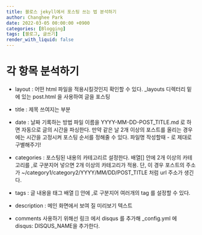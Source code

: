 ```yaml
---
title: 블로스 jekyll에서 포스팅 쓰는 법 분석하기
author: Changhee Park
date: 2022-03-05 00:00:00 +0900
categories: [Blogging]
tags: [블로그, 글쓰기]
render_with_liquid: false
---
```


# 각 항목 분석하기

- layout : 어떤 html 파일을 적용시킬것인지 확인할 수 있다.
  \_layouts 디렉터리 밑에 있는 post.html 을 사용하여 글을 포스팅

- title : 제목 쓰여지는 부분

- date : 날짜 기록하는 방법
  파일 이름을 YYYY-MM-DD-POST_TITLE.md 로 하면 자동으로 글의 시간을 파싱한다.
  만약 같은 날 2개 이상의 포스트를 올리는 경우에는 시간을 고정시켜 포스팅 순서를 정해줄 수 있다.
  파일명 작성할때 - 로 제대로 구별해주기!

- categories : 포스팅된 내용의 카테고리르 설정한다.
  배열[] 안에 2개 이상의 카테고리를 ,로 구분지어 넣으면 2개 이상의 카테고리가 적용.
  단, 이 경우 포스트의 주소가 ~/category1/category2/YYYY/MM/DD/POST_TITLE 처럼 url 주소가 생긴다.

- tags : 글 내용을 태그
  배열 [] 안에 ,로 구분지어 여러개의 tag 를 설정할 수 있다.

- description : 메인 화면에서 보여 질 미리보기 텍스트

- comments
  사용하기 위해선 링크 에서 disqus 를 추가해 \_config.yml 에 disqus: DISQUS_NAME을 추가한다.

